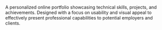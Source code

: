  A personalized online portfolio showcasing technical skills, projects, and achievements.
 Designed with a focus on usability and visual appeal to effectively present professional capabilities to potential employers and clients.
